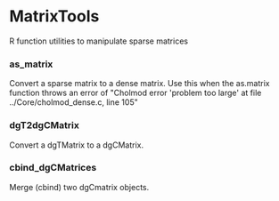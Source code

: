 # MatrixTools

R function utilities to manipulate sparse matrices

### as_matrix
Convert a sparse matrix to a dense matrix. Use this when the as.matrix function throws an error of "Cholmod error 'problem too large' at file ../Core/cholmod_dense.c, line 105"

### dgT2dgCMatrix
Convert a dgTMatrix to a dgCMatrix.

### cbind_dgCMatrices
Merge (cbind) two dgCmatrix objects.

